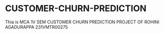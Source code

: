 # CUSTOMER-CHURN-PREDICTION
Thia is MCA 1V SEM CUSTOMER CHURN PREDICTION PROJECT OF ROHINI AGADURAPPA 231VMTR00275
